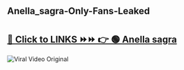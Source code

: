 
 ## Anella_sagra-Only-Fans-Leaked

# <h2><a href="https://clipsfans.com/Anella_sagra&ref=git">🔗 Click to LINKS ⏩⏩ 👉 🟢 Anella sagra </a></h2>

<a href="https://clipsfans.com/Anella_sagra&ref=git" rel="nofollow" data-target="animated-image.originalLink"><img src="https://i.ibb.co.com/xMMVF88/686577567.gif" alt="Viral Video Original" style="max-width: 100%; display: inline-block;" data-target="animated-image.originalImage"></a>
